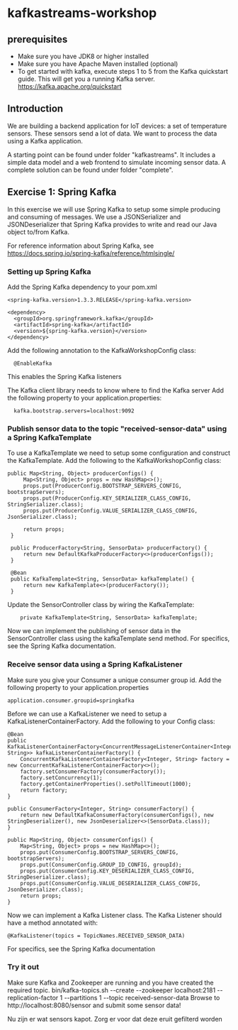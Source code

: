 # kafkastreams-workshop

## prerequisites
* Make sure you have JDK8 or higher installed
* Make sure you have Apache Maven installed (optional)
* To get started with kafka, execute steps 1 to 5 from the Kafka quickstart guide. This will get you a running Kafka server.
https://kafka.apache.org/quickstart


## Introduction
We are building a backend application for IoT devices: a set of temperature sensors. These sensors send a lot of data. We want to process the data using a Kafka application.

A starting point can be found under folder "kafkastreams". It includes a simple data model and a web frontend to simulate incoming sensor data.
A complete solution can be found under folder "complete".


## Exercise 1: Spring Kafka
In this exercise we will use Spring Kafka to setup some simple producing and consuming of messages. We use a JSONSerializer and JSONDeserializer that Spring Kafka provides to write and read our Java object to/from Kafka.

For reference information about Spring Kafka, see https://docs.spring.io/spring-kafka/reference/htmlsingle/


### Setting up Spring Kafka
Add the Spring Kafka dependency to your pom.xml
```
<spring-kafka.version>1.3.3.RELEASE</spring-kafka.version>

<dependency>
  <groupId>org.springframework.kafka</groupId>
  <artifactId>spring-kafka</artifactId>
  <version>${spring-kafka.version}</version>
</dependency>
```

Add the following annotation to the KafkaWorkshopConfig class:
```
  @EnableKafka
```

This enables the Spring Kafka listeners

The Kafka client library needs to know where to find the Kafka server
Add the following property to your application.properties:
```
  kafka.bootstrap.servers=localhost:9092
```


### Publish sensor data to the topic "received-sensor-data" using a Spring KafkaTemplate
To use a KafkaTemplate we need to setup some configuration and construct the KafkaTemplate. Add the following to the KafkaWorkshopConfig class:
```
public Map<String, Object> producerConfigs() {
     Map<String, Object> props = new HashMap<>();
     props.put(ProducerConfig.BOOTSTRAP_SERVERS_CONFIG, bootstrapServers);
     props.put(ProducerConfig.KEY_SERIALIZER_CLASS_CONFIG, StringSerializer.class);
     props.put(ProducerConfig.VALUE_SERIALIZER_CLASS_CONFIG, JsonSerializer.class);

     return props;
 }

 public ProducerFactory<String, SensorData> producerFactory() {
     return new DefaultKafkaProducerFactory<>(producerConfigs());
 }

 @Bean
 public KafkaTemplate<String, SensorData> kafkaTemplate() {
     return new KafkaTemplate<>(producerFactory());
 }
 ```

Update the SensorController class by wiring the KafkaTemplate:
```
    private KafkaTemplate<String, SensorData> kafkaTemplate;
```

Now we can implement the publishing of sensor data in the SensorController class using the kafkaTemplate send method.
For specifics, see the Spring Kafka documentation.


### Receive sensor data using a Spring KafkaListener
Make sure you give your Consumer a unique consumer group id. Add the following property to your application.properties
```
application.consumer.groupid=springkafka
```

Before we can use a KafkaListener we need to setup a KafkaListenerContainerFactory. Add the following to your Config class:
```
@Bean
public KafkaListenerContainerFactory<ConcurrentMessageListenerContainer<Integer, String>> kafkaListenerContainerFactory() {
    ConcurrentKafkaListenerContainerFactory<Integer, String> factory = new ConcurrentKafkaListenerContainerFactory<>();
    factory.setConsumerFactory(consumerFactory());
    factory.setConcurrency(1);
    factory.getContainerProperties().setPollTimeout(1000);
    return factory;
}

public ConsumerFactory<Integer, String> consumerFactory() {
    return new DefaultKafkaConsumerFactory(consumerConfigs(), new StringDeserializer(), new JsonDeserializer<>(SensorData.class));
}

public Map<String, Object> consumerConfigs() {
    Map<String, Object> props = new HashMap<>();
    props.put(ConsumerConfig.BOOTSTRAP_SERVERS_CONFIG, bootstrapServers);
    props.put(ConsumerConfig.GROUP_ID_CONFIG, groupId);
    props.put(ConsumerConfig.KEY_DESERIALIZER_CLASS_CONFIG, StringDeserializer.class);
    props.put(ConsumerConfig.VALUE_DESERIALIZER_CLASS_CONFIG, JsonDeserializer.class);
    return props;
}
```

Now we can implement a Kafka Listener class. The Kafka Listener should have a method annotated with:
```
@KafkaListener(topics = TopicNames.RECEIVED_SENSOR_DATA)
```
For specifics, see the Spring Kafka documentation


### Try it out
Make sure Kafka and Zookeeper are running and you have created the required topic.
bin/kafka-topics.sh --create --zookeeper localhost:2181 --replication-factor 1 --partitions 1 --topic received-sensor-data
Browse to http://localhost:8080/sensor and submit some sensor data!







Nu zijn er wat sensors kapot. Zorg er voor dat deze eruit gefilterd worden
